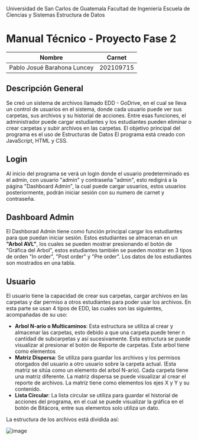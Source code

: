 Universidad de San Carlos de Guatemala
Facultad de Ingeniería
Escuela de Ciencias y Sistemas
Estructura de Datos

# Manual Técnico - Proyecto Fase 2

| Nombre | Carnet |  
| ------ | ------ |  
| Pablo Josué Barahona Luncey | 202109715 |  

## Descripción General
Se creó un sistema de archivos llamado EDD - GoDrive, en el cual se lleva un control de usuarios en el sistema, donde cada usuario puede ver sus carpetas, sus archivos y su historial de acciones. Entre esas funciones, el administrador puede cargar estudiantes y los estudiantes pueden eliminar o crear carpetas y subir archivos en las carpetas.
El objetivo principal del programa es el uso de Estructuras de Datos
El programa está creado con JavaScript, HTML y CSS. 

## Login
Al inicio del programa se verá un login donde el usuario predeterminado es el admin, con usuario "admin" y contraseña "admin", esto redigirá a la página "Dashboard Admin", la cual puede cargar usuarios, estos usuarios posteriormente, podrán iniciar sesión con su numero de carnet y contraseña.

## Dashboard Admin
El Dashborad Admin tiene como función principal cargar los estudiantes para que puedan iniciar sesión. Estos estudiantes se almacenan en un **"Arbol AVL"**, los cuales se pueden mostrar presionando el botón de "Gráfica del Arbol", estos estudiantes también se pueden mostrar en 3 tipos de orden "In order", "Post order" y "Pre order". Los datos de los estudiantes son mostrados en una tabla.

## Usuario
El usuario tiene la capacidad de crear sus carpetas, cargar archivos en las carpetas y dar permiso a otros estudiantes para poder usar los archivos.
En esta parte se usan 4 tipos de EDD, las cuales son las siguientes, acompañadas de su uso:
- **Arbol N-ario o Multicaminos**: Esta estructura se utiliza al crear y almacenar las carpetas, esto debido a que una carpeta puede tener n cantidad de subcarpetas y así sucesivamente. Esta estructura se puede visualizar al presionar el botón de Reporte de carpetas. Este arbol tiene como elementos 
- **Matriz Dispersa**: Se utiliza para guardar los archivos y los permisos otorgados del usuario a otro usuario sobre la carpeta actual. (Esta matriz se sitúa como un elemento del arbol N-ario). Cada carpeta tiene una matriz diferente. La matriz dispersa se puede visualizar al crear el reporte de archivos. La matriz tiene como elementos los ejes X y Y y su contenido.
- **Lista Circular**: La lista circular se utiliza para guardar el historial de acciones del programa, en el cual se puede visualizar la gráfica en el botón de Bitácora, entre sus elementos solo utiliza un dato.

La estructura de los archivos está dividida así:

![image](https://user-images.githubusercontent.com/98893615/230949481-43b2578a-fafb-4ce0-84cf-4c0f31378a91.png)
